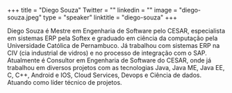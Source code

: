 +++
title = "Diego Souza"
Twitter = ""
linkedin = ""
image = "diego-souza.jpeg"
type = "speaker"
linktitle = "diego-souza"
+++

Diego Souza é Mestre em Engenharia de Software pelo CESAR, especialista em sistemas ERP pela Softex e graduado em ciência da computação pela Universidade Católica de Pernambuco. Já trabalhou com sistemas ERP na CIV (cia industrial de vidros) e no processo de integração com o SAP. Atualmente é Consultor em Engenharia de Software do CESAR, onde já trabalhou em diversos projetos com as tecnologias Java, Java ME, Java EE, C, C++, Android e IOS, Cloud Services, Devops e Ciência de dados. Atuando como líder técnico de projetos.
